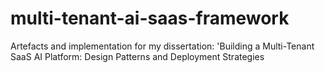 # multi-tenant-ai-saas-framework
Artefacts and implementation for my dissertation: 'Building a Multi-Tenant SaaS AI Platform: Design Patterns and Deployment Strategies
